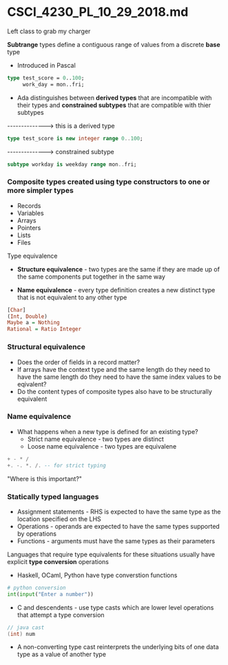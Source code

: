 # CSCI_4230_PL_10_29_2018.md

Left class to grab my charger

__Subtrange__ types define a contiguous range of values from a discrete __base__ type

* Introduced in Pascal

```pascal
type test_score = 0..100;
     work_day = mon..fri;
```

* Ada distinguishes between __derived types__ that are incompatible with their types and __constrained subtypes__ that are compatible with thier subtypes

 --------------> this is a derived type
```ada
type test_score is new integer range 0..100;
```

 --------------> constrained subtype
```ada
subtype workday is weekday range mon..fri;
```

### __Composite__ types created using __type constructors__ to one or more simpler types

* Records
* Variables
* Arrays
* Pointers
* Lists
* Files

Type equivalence

* __Structure equivalence__ - two types are the same if they are made up of the same components put together in the same way

* __Name equivalence__ - every type definition creates a new distinct type that is not equivalent to any other type

```haskell
[Char]
(Int, Double)
Maybe a = Nothing
Rational = Ratio Integer
```

### Structural equivalence

* Does the order of fields in a record matter?
* If arrays have the context type and the same length do they need to have the same length do they need to have the same index values to be eqivalent?
* Do the content types of composite types also have to be structurally equivalent

### Name equivalence

* What happens when a new type is defined for an existing type?
  * Strict name equivalence  - two types are distinct 
  * Loose name equivalence - two types are equivalene

```haskell
+ - * /
+. -. *. /. -- for strict typing
```

"Where is this important?"

### Statically typed languages

* Assignment statements - RHS is expected to have the same type as the location specified on the LHS
* Operations - operands are expected to have the same types supported by operations
* Functions - arguments must have the same types as their parameters

Languages that require type equivalents for these situations usually have explicit __type conversion__ operations

* Haskell, OCaml, Python have type converstion functions

```python
# python conversion
int(input("Enter a number"))
```

* C and descendents - use type casts which are lower level operations that attempt a type conversion

```java
// java cast
(int) num
```

* A non-converting type cast reinterprets the underlying  bits of one data type as a value of another type
